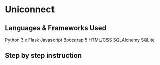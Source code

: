 # Uniconnect
## Languages & Frameworks Used
Python 3.x
Flask
Javascript
Bootstrap 5
HTML/CSS
SQLAlchemy
SQLite
## Step by step instruction
